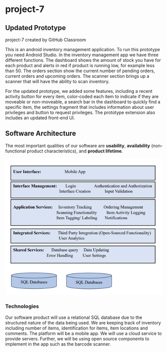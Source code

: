 # project-7
## Updated Prototype
project-7 created by GitHub Classroom

This is an android inventory management application. To run this prototype you need Android Studio. In the inventory management app we have three different functions. The dashboard shows the amount of stock you have for each product and alerts in red if product is running low, for example less than 50. The orders section show the current number of pending orders, current orders and upcoming orders. The scanner section brings up a scanner that will have the ability to scan inventory.

For the updated prototype, we added some features, including a recent activity button for every item, color-coded each item to indicate if they are moveable or non-moveable, a search bar in the dashboard to quickly find a specific item, the settings fragment that includes information about user privileges and button to request privileges. The prototype extension also includes an updated front-end UI.
 
## Software Architecture

The most important qualities of our software are **usability**, **availability** (non-functional product characteristics), and **product lifetime**. 

![alt text](https://github.com/CSCI-40500-77100-Summer-2023/project-7/blob/master/ArchDiagram.png)


### Technologies 
Our software product will use a relational SQL database due to the structured nature of the data being used. We are keeping track of inventory including number of items, identification for items, item locations and comments. The platform will be a mobile app. We will use a cloud service to provide servers. Further, we will be using open source components to implement in the app such as the barcode scanner.
